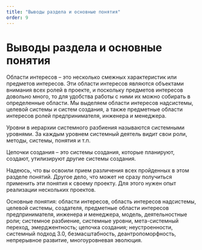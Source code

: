 ```yaml
---
title: "Выводы раздела и основные понятия"
order: 9
---
```


# Выводы раздела и основные понятия

Области интересов – это несколько смежных характеристик или предметов интересов. Эти области интересов являются объектами внимания всех ролей в проекте, и поскольку предметов интересов довольно много, то для удобства работы с ними их можно собирать в определенные области. Мы выделяем области интересов надсистемы, целевой системы и систем создания, а также предметные области интересов ролей предпринимателя, инженера и менеджера.

Уровни в иерархии системного разбиения называются системными уровнями. За каждым уровнем системный деятель видит свои роли, методы, системы, понятия и т.п.

Цепочки создания – это системы создания, которые планируют, создают, утилизируют другие системы создания.

Надеюсь, что вы освоили прием различения всех пройденных в этом разделе понятий. Другое дело, что может не сразу получиться применить эти понятия к своему проекту. Для этого нужен опыт реализации нескольких проектов.

Основные понятия: области интересов, область интересов надсистемы, целевой системы, создателя, предметные области интересов предпринимателя, инженера и менеджера, модель, деятельностные роли; системное разбиение, системные уровни, мета-системный переход, эмерджентность; цепочка создания; неустроенности, системный подход 3.0, безмасштабность, деантропоморфность, непрерывное развитие, многоуровневая эволюция.